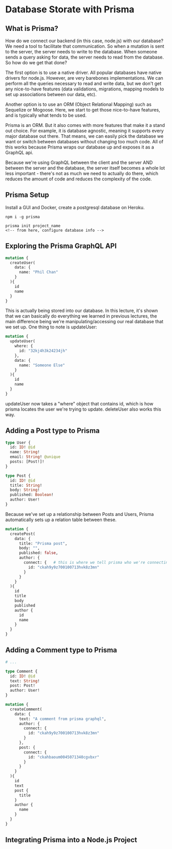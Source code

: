 # Database Storate with Prisma

## What is Prisma?
How do we connect our backend (in this case, node.js) with our database? We need a tool to facilitate that communication. So when a mutation is sent to the server, the server needs to write to the database. When someone sends a query asking for data, the server needs to read from the database. So how do we get that done?

The first option is to use a native driver. All popular databases have native drivers for node.js. However, are very barebones implementations. We can perform all the queries necessary to read and write data, but we don't get any nice-to-have features (data validations, migrations, mapping models to set up associations between our data, etc).

Another option is to use an ORM (Object Relational Mapping) such as Sequelize or Mogoose. Here, we start to get those nice-to-have features, and is typically what tends to be used.

Prisma is an ORM. But it also comes with more features that make it a stand out choice. For example, it is database agnostic, meaning it supports every major database out there. That means, we can easily pick the database we want or switch between databases without changing too much code. All of this works because Prisma wraps our database up and exposes it as a GraphQL api.

Because we're using GraphQL between the client and the server AND between the server and the database, the server itself becomes a whole lot less important - there's not as much we need to actually do there, which reduces the amount of code and reduces the complexity of the code.


## Prisma Setup
Install a GUI and Docker, create a postgresql database on Heroku.

```cli
npm i -g prisma

prisma init project_name
<!-- from here, configure database info -->
```


## Exploring the Prisma GraphQL API
```graphql
mutation {
  createUser(
    data: {
      name: "Phil Chan"
    }
  ){
    id
    name
  }
}
```
This is actually being stored into our database. In this lecture, it's shown that we can basically do everything we learned in previous lectures, the main difference being we're manipulating/accessing our real database that we set up. One thing to note is updateUser:

```graphql
mutation {
  updateUser(
    where: {
      id: "32kj4h3k24234jh"
    },
    data: {
      name: "Someone Else"
    }
  ){
    id
    name
  }
}
```
updateUser now takes a "where" object that contains id, which is how prisma locates the user we're trying to update. deleteUser also works this way.


## Adding a Post type to Prisma
```graphql
type User {
  id: ID! @id
  name: String!
  email: String! @unique
  posts: [Post!]!
}

type Post {
  id: ID! @id
  title: String!
  body: String!
  published: Boolean!
  author: User!
}
```
Because we've set up a relationship between Posts and Users, Prisma automatically sets up a relation table between these.

```graphql
mutation {
  createPost(
    data: {
      title: "Prisma post",
      body: "",
      published: false,
      author: {
        connect: {   # this is where we tell prisma who we're connecting the post to
          id: "ckah9y9z700100713hvk8z3mn"
        }
      }
    }
  ){
    id
    title
    body
    published
    author {
      id
      name
    }
  }
}
```


## Adding a Comment type to Prisma
```graphql
# ...

type Comment {
  id: ID! @id
  text: String!
  post: Post!
  author: User!
}
```

```graphql
mutation {
  createComment(
    data: {
      text: "A comment from prisma graphql",
      author: {
        connect: {
          id: "ckah9y9z700100713hvk8z3mn"
        }
      },
      post: {
        connect: {
          id: "ckahbaoum0045071340cgvbxr"
        }
      }
    }
  ){
    id
    text
    post {
      title
    }
    author {
      name
    }
  }
}
```


## Integrating Prisma into a Node.js Project

































